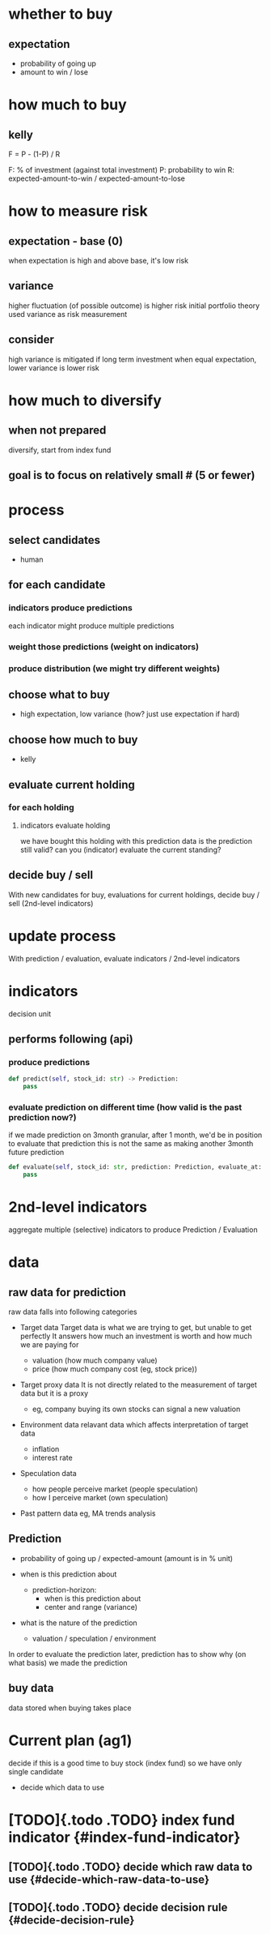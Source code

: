 # whether to buy

## expectation

-   probability of going up
-   amount to win / lose

# how much to buy

## kelly

F = P - (1-P) / R

F: % of investment (against total investment) P: probability to win R:
expected-amount-to-win / expected-amount-to-lose

# how to measure risk

## expectation - base (0)

when expectation is high and above base, it\'s low risk

## variance

higher fluctuation (of possible outcome) is higher risk initial
portfolio theory used variance as risk measurement

## consider

high variance is mitigated if long term investment when equal
expectation, lower variance is lower risk

# how much to diversify

## when not prepared

diversify, start from index fund

## goal is to focus on relatively small \# (5 or fewer)

# process

## select candidates

-   human

## for each candidate

### indicators produce predictions

each indicator might produce multiple predictions

### weight those predictions (weight on indicators)

### produce distribution (we might try different weights)

## choose what to buy

-   high expectation, low variance (how? just use expectation if hard)

## choose how much to buy

-   kelly

## evaluate current holding

### for each holding

1.  indicators evaluate holding

    we have bought this holding with this prediction data is the
    prediction still valid? can you (indicator) evaluate the current
    standing?

## decide buy / sell

With new candidates for buy, evaluations for current holdings, decide
buy / sell (2nd-level indicators)

# update process

With prediction / evaluation, evaluate indicators / 2nd-level indicators

# indicators

decision unit

## performs following (api)

### produce predictions

``` python
def predict(self, stock_id: str) -> Prediction:
    pass
```

### evaluate prediction on different time (how valid is the past prediction now?)

if we made prediction on 3month granular, after 1 month, we\'d be in
position to evaluate that prediction this is not the same as making
another 3month future prediction

``` python
def evaluate(self, stock_id: str, prediction: Prediction, evaluate_at: datetime) -> Evaluation:
    pass
```

# 2nd-level indicators

aggregate multiple (selective) indicators to produce Prediction /
Evaluation

# data

## raw data for prediction

raw data falls into following categories

-   Target data Target data is what we are trying to get, but unable to
    get perfectly It answers how much an investment is worth and how
    much we are paying for

    -   valuation (how much company value)
    -   price (how much company cost (eg, stock price))

-   Target proxy data It is not directly related to the measurement of
    target data but it is a proxy

    -   eg, company buying its own stocks can signal a new valuation

-   Environment data relavant data which affects interpretation of
    target data

    -   inflation
    -   interest rate

-   Speculation data

    -   how people perceive market (people speculation)
    -   how I perceive market (own speculation)

-   Past pattern data eg, MA trends analysis

## Prediction

-   probability of going up / expected-amount (amount is in % unit)

-   when is this prediction about

    -   prediction-horizon:
        -   when is this prediction about
        -   center and range (variance)

-   what is the nature of the prediction

    -   valuation / speculation / environment

In order to evaluate the prediction later, prediction has to show why
(on what basis) we made the prediction

## buy data

data stored when buying takes place

# Current plan (ag1)

decide if this is a good time to buy stock (index fund) so we have only
single candidate

-   decide which data to use

# [TODO]{.todo .TODO} index fund indicator {#index-fund-indicator}

## [TODO]{.todo .TODO} decide which raw data to use {#decide-which-raw-data-to-use}

## [TODO]{.todo .TODO} decide decision rule {#decide-decision-rule}
